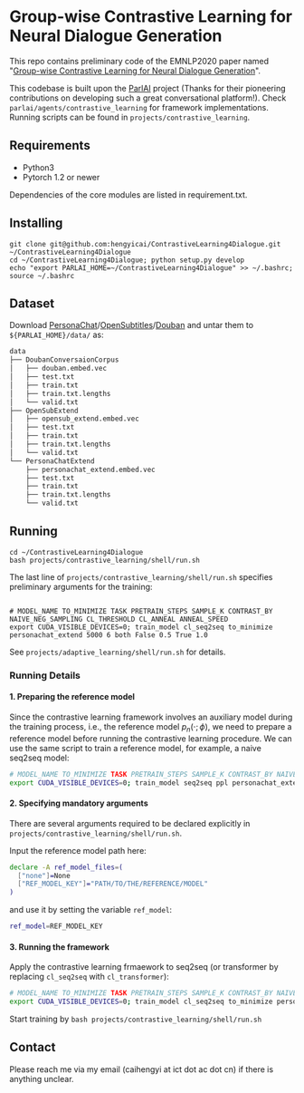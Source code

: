 # Group-wise Contrastive Learning for Neural Dialogue Generation

This repo contains preliminary code of the EMNLP2020 paper named "[Group-wise Contrastive Learning for Neural Dialogue Generation](https://arxiv.org/abs/2009.07543)".

This codebase is built upon the [ParlAI](https://parl.ai/) project (Thanks for their pioneering contributions on developing such a great conversational platform!). 
Check `parlai/agents/contrastive_learning` for framework implementations.
Running scripts can be found in `projects/contrastive_learning`.


## Requirements
- Python3
- Pytorch 1.2 or newer

Dependencies of the core modules are listed in requirement.txt.

## Installing
```
git clone git@github.com:hengyicai/ContrastiveLearning4Dialogue.git ~/ContrastiveLearning4Dialogue
cd ~/ContrastiveLearning4Dialogue; python setup.py develop
echo "export PARLAI_HOME=~/ContrastiveLearning4Dialogue" >> ~/.bashrc; source ~/.bashrc
```

## Dataset
Download [PersonaChat](https://drive.google.com/file/d/1E2Rp5G9Mrljbih7P9dMO9-EKxhulJVYd/view?usp=sharing)/[OpenSubtitles](https://drive.google.com/file/d/1FTlPZ31c5qdSOa0S4sqkW44Ohg0SuumY/view?usp=sharing)/[Douban](https://drive.google.com/file/d/1jjv64eA7Hvv_3J54JOuYdEyDz1Pc3jIo/view?usp=sharing) and untar them to `${PARLAI_HOME}/data/` as:
```bash
data
├── DoubanConversaionCorpus
│   ├── douban.embed.vec
│   ├── test.txt
│   ├── train.txt
│   ├── train.txt.lengths
│   └── valid.txt
├── OpenSubExtend
│   ├── opensub_extend.embed.vec
│   ├── test.txt
│   ├── train.txt
│   ├── train.txt.lengths
│   └── valid.txt
└── PersonaChatExtend
    ├── personachat_extend.embed.vec
    ├── test.txt
    ├── train.txt
    ├── train.txt.lengths
    └── valid.txt
```

## Running

```
cd ~/ContrastiveLearning4Dialogue
bash projects/contrastive_learning/shell/run.sh
```

The last line of `projects/contrastive_learning/shell/run.sh` specifies preliminary arguments for the training:
```

# MODEL_NAME TO_MINIMIZE TASK PRETRAIN_STEPS SAMPLE_K CONTRAST_BY NAIVE_NEG_SAMPLING CL_THRESHOLD CL_ANNEAL ANNEAL_SPEED
export CUDA_VISIBLE_DEVICES=0; train_model cl_seq2seq to_minimize personachat_extend 5000 6 both False 0.5 True 1.0
```

See `projects/adaptive_learning/shell/run.sh` for details.

### Running Details

#### 1. Preparing the reference model

Since the contrastive learning framework involves an auxiliary model during the training process, i.e., the reference model $p_n(\cdot; \phi)$, we need to prepare a reference model before running the contrastive learning procedure. We can use the same script to train a reference model, for example, a naive seq2seq model:

```bash
# MODEL_NAME TO_MINIMIZE TASK PRETRAIN_STEPS SAMPLE_K CONTRAST_BY NAIVE_NEG_SAMPLING CL_THRESHOLD CL_ANNEAL ANNEAL_SPEED
export CUDA_VISIBLE_DEVICES=0; train_model seq2seq ppl personachat_extend 5000 6 both False 0.5 True 1.0
```

#### 2. Specifying mandatory arguments

There are several arguments required to be declared explicitly in `projects/contrastive_learning/shell/run.sh`. 

Input the reference model path here:
```bash
declare -A ref_model_files=(
  ["none"]=None
  ["REF_MODEL_KEY"]="PATH/TO/THE/REFERENCE/MODEL"
)
```
and use it by setting the variable `ref_model`:
```bash
ref_model=REF_MODEL_KEY
```

#### 3. Running the framework

Apply the contrastive learning frmaework to seq2seq (or transformer by replacing `cl_seq2seq` with `cl_transformer`):
```bash
# MODEL_NAME TO_MINIMIZE TASK PRETRAIN_STEPS SAMPLE_K CONTRAST_BY NAIVE_NEG_SAMPLING CL_THRESHOLD CL_ANNEAL ANNEAL_SPEED
export CUDA_VISIBLE_DEVICES=0; train_model cl_seq2seq to_minimize personachat_extend 5000 6 both False 0.5 True 1.0
```

Start training by `bash projects/contrastive_learning/shell/run.sh`

## Contact
Please reach me via my email (caihengyi at ict dot ac dot cn) if there is anything unclear.
